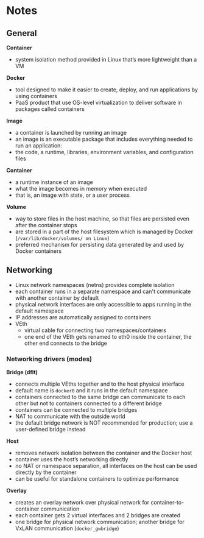 # Notes

## General
**Container**
- system isolation method provided in Linux that’s more lightweight than a VM

**Docker**
- tool designed to make it easier to create, deploy, and run applications by using containers
- PaaS product that use OS-level virtualization to deliver software in packages called containers

**Image**
- a container is launched by running an image
- an image is an executable package that includes everything needed to run an application:
- the code, a runtime, libraries, environment variables, and configuration files

**Container**
- a runtime instance of an image
- what the image becomes in memory when executed
- that is, an image with state, or a user process

**Volume**
- way to store files in the host machine, so that files are persisted even after the container stops
- are stored in a part of the host filesystem which is managed by Docker (`/var/lib/docker/volumes/ on Linux`)
- preferred mechanism for persisting data generated by and used by Docker containers


## Networking
- Linux network namespaces (netns) provides complete isolation 
- each container runs in a separate namespace and can't communicate with another container by default
- physical network interfaces are only accessible to apps running in the default namespace
- IP addresses are automatically assigned to containers
- VEth				
  - virtual cable for connecting two namespaces/containers
  - one end of the VEth gets renamed to eth0 inside the container, the other end connects to the bridge

### Networking drivers (modes)
**Bridge (dflt)**		
- connects multiple VEths together and to the host physical interface
- default name is `docker0` and it runs in the default namespace
- containers connected to the same bridge can communicate to each other but not to containers connected to a different bridge
- containers can be connected to multiple bridges
- NAT to communicate with the outside world
- the default bridge network is NOT recommended for production; use a user-defined bridge instead

**Host**			
- removes network isolation between the container and the Docker host
- container uses the host’s networking directly
- no NAT or namespace separation, all interfaces on the host can be used directly by the container
- can be useful for standalone containers to optimize performance

**Overlay**			
- creates an overlay network over physical network for container-to-container communication
- each container gets 2 virtual interfaces and 2 bridges are created
- one bridge for physical network communication; another bridge for VxLAN communication (`docker_gwbridge`)

